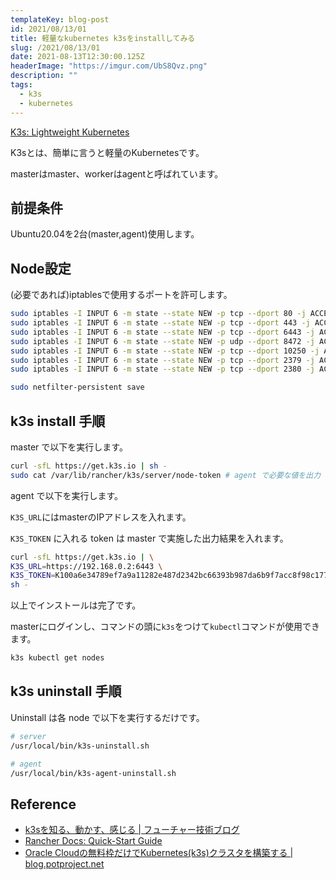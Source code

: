 ```yaml
---
templateKey: blog-post
id: 2021/08/13/01
title: 軽量なkubernetes k3sをinstallしてみる
slug: /2021/08/13/01
date: 2021-08-13T12:30:00.125Z
headerImage: "https://imgur.com/UbS8Qvz.png"
description: ""
tags:
  - k3s
  - kubernetes
---
```


[K3s: Lightweight Kubernetes](https://k3s.io/)

K3sとは、簡単に言うと軽量のKubernetesです。

masterはmaster、workerはagentと呼ばれています。

## 前提条件

Ubuntu20.04を2台(master,agent)使用します。

## Node設定

(必要であれば)iptablesで使用するポートを許可します。

```bash
sudo iptables -I INPUT 6 -m state --state NEW -p tcp --dport 80 -j ACCEPT
sudo iptables -I INPUT 6 -m state --state NEW -p tcp --dport 443 -j ACCEPT
sudo iptables -I INPUT 6 -m state --state NEW -p tcp --dport 6443 -j ACCEPT
sudo iptables -I INPUT 6 -m state --state NEW -p udp --dport 8472 -j ACCEPT
sudo iptables -I INPUT 6 -m state --state NEW -p tcp --dport 10250 -j ACCEPT
sudo iptables -I INPUT 6 -m state --state NEW -p tcp --dport 2379 -j ACCEPT
sudo iptables -I INPUT 6 -m state --state NEW -p tcp --dport 2380 -j ACCEPT

sudo netfilter-persistent save
```

## k3s install 手順

master で以下を実行します。

```bash
curl -sfL https://get.k3s.io | sh -
sudo cat /var/lib/rancher/k3s/server/node-token # agent で必要な値を出力
```

agent で以下を実行します。

`K3S_URL`にはmasterのIPアドレスを入れます。

`K3S_TOKEN` に入れる token は master で実施した出力結果を入れます。

```bash
curl -sfL https://get.k3s.io | \
K3S_URL=https://192.168.0.2:6443 \
K3S_TOKEN=K100a6e34789ef7a9a11282e487d2342bc66393b987da6b9f7acc8f98c177cad815::server:28f5c7459ec6121227a58ab757a86874 \
sh -
```

以上でインストールは完了です。

masterにログインし、コマンドの頭に`k3s`をつけて`kubectl`コマンドが使用できます。

```bash
k3s kubectl get nodes
```

## k3s uninstall 手順

Uninstall は各 node で以下を実行するだけです。

```bash
# server
/usr/local/bin/k3s-uninstall.sh

# agent
/usr/local/bin/k3s-agent-uninstall.sh
```

## Reference

- [k3sを知る、動かす、感じる | フューチャー技術ブログ](https://future-architect.github.io/articles/20200929/)
- [Rancher Docs: Quick-Start Guide](https://rancher.com/docs/k3s/latest/en/quick-start/)
- [Oracle Cloudの無料枠だけでKubernetes(k3s)クラスタを構築する | blog.potproject.net](https://blog.potproject.net/2019/11/05/oracle-cloud-kubernetes-k3s-cluster)